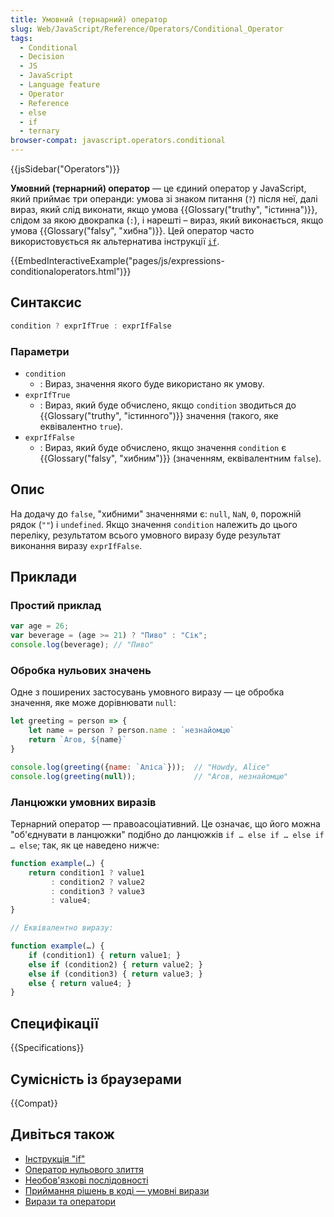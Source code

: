 ```yaml
---
title: Умовний (тернарний) оператор
slug: Web/JavaScript/Reference/Operators/Conditional_Operator
tags:
  - Conditional
  - Decision
  - JS
  - JavaScript
  - Language feature
  - Operator
  - Reference
  - else
  - if
  - ternary
browser-compat: javascript.operators.conditional
---
```

{{jsSidebar("Operators")}}

**Умовний (тернарний) оператор** — це єдиний оператор у JavaScript, який приймає три операнди: умова зі знаком питання (`?`) після неї, далі вираз, який слід виконати, якщо умова {{Glossary("truthy", "істинна")}}, слідом за якою двокрапка (`:`), і нарешті – вираз, який виконається, якщо умова {{Glossary("falsy", "хибна")}}. Цей оператор часто використовується як альтернатива інструкції [`if`](/uk/docs/Web/JavaScript/Reference/Statements/if...else).

{{EmbedInteractiveExample("pages/js/expressions-conditionaloperators.html")}}

## Синтаксис

```js
condition ? exprIfTrue : exprIfFalse
```

### Параметри

- `condition`
  - : Вираз, значення якого буде використано як умову.
- `exprIfTrue`
  - : Вираз, який буде обчислено, якщо `condition` зводиться до {{Glossary("truthy", "істинного")}} значення (такого, яке еквівалентно `true`).
- `exprIfFalse`
  - : Вираз, який буде обчислено, якщо значення `condition` є {{Glossary("falsy", "хибним")}} (значенням, еквівалентним `false`).

## Опис

На додачу до `false`, "хибними" значеннями є: `null`, `NaN`, `0`, порожній рядок (`""`) і `undefined`. Якщо значення `condition` належить до цього переліку, результатом всього умовного виразу буде результат виконання виразу `exprIfFalse`.

## Приклади

### Простий приклад

```js
var age = 26;
var beverage = (age >= 21) ? "Пиво" : "Сік";
console.log(beverage); // "Пиво"
```

### Обробка нульових значень

Одне з поширених застосувань умовного виразу — це обробка значення, яке може дорівнювати `null`:

```js
let greeting = person => {
    let name = person ? person.name : `незнайомцю`
    return `Агов, ${name}`
}

console.log(greeting({name: `Аліса`}));  // "Howdy, Alice"
console.log(greeting(null));             // "Агов, незнайомцю"
```

### Ланцюжки умовних виразів

Тернарний оператор — правоасоціативний. Це означає, що його можна "об'єднувати в ланцюжки" подібно до ланцюжків `if … else if … else if … else`; так, як це наведено нижче:

```js
function example(…) {
    return condition1 ? value1
         : condition2 ? value2
         : condition3 ? value3
         : value4;
}

// Еквівалентно виразу:

function example(…) {
    if (condition1) { return value1; }
    else if (condition2) { return value2; }
    else if (condition3) { return value3; }
    else { return value4; }
}
```

## Специфікації

{{Specifications}}

## Сумісність із браузерами

{{Compat}}

## Дивіться також

- [Інструкція "if"](/uk/docs/Web/JavaScript/Reference/Statements/if...else)
- [Оператор нульового злиття](/uk/docs/Web/JavaScript/Reference/Operators/Nullish_coalescing_operator)
- [Необов'язкові послідовності](/uk/docs/Web/JavaScript/Reference/Operators/Optional_chaining)
- [Приймання рішень в коді — умовні вирази](/uk/docs/Learn/JavaScript/Building_blocks/conditionals)
- [Вирази та оператори](/uk/docs/Web/JavaScript/Guide/Expressions_and_Operators)

